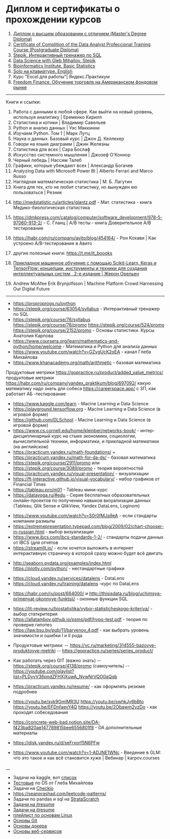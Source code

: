 # Диплом и сертификаты о прохождении курсов
1. [Диплом о высшем образовании с отличием (Master's Degree Diploma)](https://github.com/Yourius/Certificates/blob/main/diploma_RU.jpg)
2. [Certificate of Complition of the Data Analyst Profeccional Training Course (Postgraduate Diploma)](https://github.com/Yourius/Certificates/blob/main/certificate_yandex_practicum_internship.pdf)
3. [Stepik. Интерактивный тренажер по SQL](https://github.com/Yourius/Certificates/blob/main/stepik_certificate_sql.pdf)
4. [Data Science with Gleb Mihailov. Stepik](https://github.com/Yourius/Certificates/blob/main/stepik-certificate-113596-4e38f99.pdf)
5. [Bioinformatics Institute. Basic Statistics](https://github.com/Yourius/Certificates/blob/main/stepik-certificate-76-7ea22ea.pdf)
6. [Solo на клавиатуре. English](https://github.com/Yourius/Certificates/blob/main/Solo_typing_EN.pdf)
7. Курс "Excel для работы"| Яндекс.Практикум
8. [Freedom Finance. Обучение торговле на Американском фондовом рынке](https://github.com/Yourius/Certificates/blob/main/freedom_cert.jpg)


___

Книги и ссылки:

01. Работа с данными в любой сфере. Как выйти на новый уровень, используя аналитику | Еременко Кирилл
02. Статистика и котики | Владимир Савельев
03. Python и анализ данных |  Уэс Маккинни
03. Изучаем Python. Том 1 | Марк Лутц
04. Наука о данных. Базовый курс | Джон Д. Келлехер 
05. Говори на языке диаграмм | Джин Желязны
06. Статистика для всех | Сара Бослаф
07. Искусство системного мышления | Джозеф О'Коннор
08. Черный лебедь | Нассим Талеб
09. Графики, которые убеждают всех | Александр Богачев
10. Analyzing Data with Microsoft Power BI | Alberto Ferrari and Marco Russo
11. Наглядная математическая статистика | М. Б. Лагутин
12. Книга для тех, кто не любит статистику, но вынужден ею пользоваться | Резник
>
14. http://medstatistic.ru/articles/glantz.pdf - Мат. статистика - книга Медико-биологическая статистика
15. https://dmkpress.com/catalog/computer/software_development/978-5-97060-913-2/ - С. Гланц | A/B тесты - книга Доверительное A/B тестирование
16. https://habr.com/ru/company/avito/blog/454164/ - Рон Кохави | Как устроено A/B-тестирование в Авито
17. другие полезные книги: https://t.me/it_boooks

18. [Прикладное машинное обучение с помощью Scikit-Learn, Keras и TensorFlow: концепции, инструменты и техники для создания интеллектуальных систем , 2-е издание | Жерон Орельен](https://www.ozon.ru/product/prikladnoe-mashinnoe-obuchenie-s-pomoshchyu-scikit-learn-keras-i-tensorflow-kontseptsii-207392052/?oos_search=false&sh=8_gZy0SfXg)
19. Andrew McAfee Erik Brynjolfsson | Machine Platform Crowd Harnessing Our Digital Future

___

- https://proproprogs.ru/python
- https://stepik.org/course/63054/syllabus - Интерактивный тренажер по SQL
- https://stepik.org/course/76/syllabus https://stepik.org/course/76/promo https://stepik.org/course/524/promo https://stepik.org/course/2152/promo - Основы статистики. Курсы Анатолия Карпова
- https://www.coursera.org/learn/mathematics-and-python/home/welcome - Математика и Python для анализа данных
- https://www.youtube.com/watch?v=GZvgUcK2oEA - канал Глеба Михайлова   
- https://www.khanacademy.org/math/arithmetic - базовая математика  
>

Продуктовые метрики
https://gopractice.ru/product/added_value_metrics/ продуктовые метрики
https://habr.com/ru/company/yandex_praktikum/blog/697092/ какую математику надо знать для собеса
https://careerspace.app/ с ЗП, как работает АБ -тестирование
>
- https://www.kaggle.com/learn - Macine Learning и Data Science
- https://playground.tensorflow.org - Macine Learning и Data Sciеnce (в игровой форме)
- https://github.com/DLSchool - Macine Learning и Data Science (в игровой форме)
- https://www.cs.cornell.edu/home/kleinber/networks-book/ - интер-дисциплинарный курс на стыке экономики, социологии, вычислительной техники, информатики, и прикладной математики (на английском)
- https://practicum.yandex.ru/math-foundations/ + https://practicum.yandex.ru/math-for-da-ds/ - базовая математика
- https://stepik.org/course/2911/promo или https://stepik.org/course/3089/promo - теория вероятностей
- https://practicum.yandex.ru/visual-presentation/  - визуализации
- https://ft-interactive.github.io/visual-vocabulary/ - набор графиков от Financial Times
- https://tableau.pro/m01  - Tableau мини-курс
- https://datayoga.ru/#edu - Серия бесплатных образовательных онлайн-проектов по получению навыков визуализации данных (Tableau, Qlik Sense
и QlikView, Yandex DataLens, Loginom)
>
- https://www.youtube.com/watch?v=S0r0fMJa9eA - если стандарты компании размыты
- https://extremepresentation.typepad.com/blog/2009/02/chart-chooser-in-russian.html - выбор визуализации
- https://www.ibcs.com/ibcs-standards-1-2/ - стандарты подачи данных от IBCS (для отчётов
- https://streamlit.io/ - если хочется выложить в интернет интерактивную страничку в которой сразу можно будет всё двигать
>
- http://seaborn.pydata.org/examples/index.html https://plotly.com/python/ - нестандартные графики
>
- https://cloud.yandex.ru/services/datalens - DataLens
- https://cloud.yandex.ru/training/datalens -курс по DataLens
>
- https://habr.com/ru/post/664000/ и http://thisisdata.ru/blog/uchimsya-primenyat-okonnyye-funktsii/ - оконные функции SQL
>
-  https://lit-review.ru/biostatistika/vybor-statisticheskogo-kriteriya/ - выбор статкритерия
-  https://allatambov.github.io/psms/pdf/hypo-test.pdf - теория по проверке гипотез
-  https://law.bsu.by/pub/11/barvenov_4.pdf - как выбрать уровень значимости и ошибки I и II рода
>
- Продуктовые метрики:
--    https://vc.ru/marketing/314555-bazovye-produktovye-metriki
--    https://gopractice.ru/series/series_product/
>
- Как работать через GIT (важно знать)
--    https://stepik.org/course/4138/promo (самоучитель)
--    https://youtube.com/playlist?list=PLDyvV36pndZFHXjXuwA_NywNrVQO0aQqb
> 
- https://practicum.yandex.ru/resume/ - как оформлять резюме подробнее
- https://youtu.be/svk9GmIMR3U https://youtu.be/swhkJy6bBto https://youtu.be/EFDnfaevY4Q https://youtu.be/2Obawm2vzDo - как проходят собеседования
- https://concrete-web-bad.notion.site/DA-f423ba820ae147789815bee6556801f8 - DA дополнительные материалы
- https://disk.yandex.ru/d/seFrxorf5N6PFw

- https://www.youtube.com/watch?v=1-ADJNE1WNc - Введение в GLM: что это такое и как всё становится хуже | Вебинар | karpov.courses

__
- Задачи на kaggle, вот [список](https://www.kaggle.com/getting-started/114864)
- [Тестовые](https://www.youtube.com/playlist?list=PLQJ7ptkRY-xbefSg1XN3FA-SdSRFcCQfn) по DS от Глеба Михайлова
- Задачи на [Checkio](https://checkio.org/)
- https://seanprashad.com/leetcode-patterns/
- Задачи по pandas и sql на [StrataScratch](https://www.stratascratch.com/?via=gleb)
- [Задачи на itresume](https://itresume.ru/)
- [Задачи на itresume](https://seanprashad.com/leetcode-patterns/)
- [плейлист по основам Linux](https://www.youtube.com/playlist?list=PLQJ7ptkRY-xZ4qiXlmQQLgAPyXJhQ7HxZ)
- [Основы Git](https://www.youtube.com/watch?v=0cGIiA0AjNw)
- [Основы докера](https://www.youtube.com/playlist?list=PLQJ7ptkRY-xbR0ka2TUxJkXna40XWu92m)
- [Основы веб-сервисов](https://www.youtube.com/playlist?list=PLQJ7ptkRY-xYLEAC5Y_sKqrJ9RA-U7Dja)

